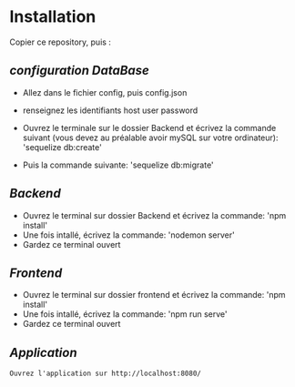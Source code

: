 # Installation

Copier ce repository, puis :

## *configuration DataBase*

- Allez dans le fichier config, puis config.json
- renseignez les identifiants
    host
    user
    password

- Ouvrez le terminale sur le dossier Backend et écrivez la commande suivant (vous devez au préalable avoir mySQL sur votre ordinateur):
    'sequelize db:create'
- Puis la commande suivante:
    'sequelize db:migrate'

## *Backend*

- Ouvrez le terminal sur dossier Backend et écrivez la commande:
    'npm install'
- Une fois intallé, écrivez la commande:
    'nodemon server'
- Gardez ce terminal ouvert

## *Frontend*

- Ouvrez le terminal sur dossier frontend et écrivez la commande:
    'npm install'
- Une fois intallé, écrivez la commande:
    'npm run serve'
- Gardez ce terminal ouvert

## *Application*

    Ouvrez l'application sur http://localhost:8080/
